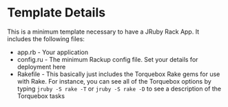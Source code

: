 Template Details
================

This is a minimum template necessary to have a JRuby Rack App. It
includes the following files:

  * app.rb - Your application
  * config.ru - The minimum Rackup config file.  Set your details for
    deployment here
  * Rakefile - This basically just includes the Torquebox Rake gems for use
    with Rake.  For instance, you can see all of the Torquebox options by
    typing `jruby -S rake -T` or `jruby -S rake -D` to see a description of the
    Torquebox tasks
